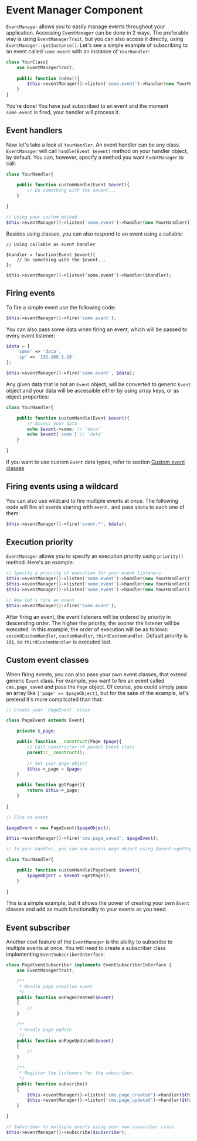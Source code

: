 Event Manager Component
===============

`EventManager` allows you to easily manage events throughout your application.
Accessing `EventManager` can be done in 2 ways. The preferable way is using `EventManagerTrait`, but you can also access it directly, using `EventManager::getInstance()`. Let's see a simple example of subscribing to an event called `some.event` with an instance of `YourHandler`:

```php
class YourClass{
    use EventManagerTrait;
    
    public function index(){
        $this->eventManager()->listen('some.event')->handler(new YourHandler());
    }
}

```
You're done! You have just subscribed to an event and the moment `some.event` is fired, your handler will process it.

## Event handlers

Now let's take a look at `YourHandler`. An event handler can be any class. `EventManager` will call `handle(Event $event)` method on your handler object, by default. You can, however, specify a method you want `EventManager` to call:

```php
class YourHandler{

    public function customHandle(Event $event){
        // Do something with the $event...
    }
    
}

// Using your custom method
$this->eventManager()->listen('some.event')->handler(new YourHandler())->method('customHandle');
```

Besides using classes, you can also respond to an event using a callable:

```
// Using callable as event handler

$handler = function(Event $event){
    // Do something with the $event...
};

$this->eventManager()->listen('some.event')->handler($handler);
```

## Firing events
To fire a simple event use the following code:

```php
$this->eventManager()->fire('some.event');
```
You can also pass some data when firing an event, which will be passed to every event listener:

```php
$data = [
    'some' => 'data',
    'ip' => '192.168.1.10'
];

$this->eventManager()->fire('some.event', $data);
```

Any given data that is not an `Event` object, will be converted to generic `Event` object and your data will be accessible either by using array keys, or as object properties:

```php
class YourHandler{

    public function customHandle(Event $event){
        // Access your data 
        echo $event->some; // 'data'
        echo $event['some'] // 'data'
    }
    
}
```

If you want to use custom `Event` data types, refer to section [Custom event classes](#custom-events)

## Firing events using a wildcard
You can also use wildcard to fire multiple events at once. The following code will fire all events starting with `event.` and pass `$data` to each one of them:
```php
$this->eventManager()->fire('event.*', $data);
```

## Execution priority
`EventManager` allows you to specify an execution priority using `priority()` method. Here's an example:

```php
// Specify a priority of execution for your event listeners
$this->eventManager()->listen('some.event')->handler(new YourHandler())->method('customHandler')->priority(250);
$this->eventManager()->listen('some.event')->handler(new YourHandler())->method('secondCustomHandler')->priority(400);
$this->eventManager()->listen('some.event')->handler(new YourHandler())->method('thirdCustomHandler');

// Now let's fire an event
$this->eventManager()->fire('some.event');
```

After firing an event, the event listeners will be ordered by priority in descending order. The higher the priority, the sooner the listener will be executed. In this example, the order of execution will be as follows: `secondCustomHandler`, `customHandler`, `thirdCustomHandler`. Default priority is `101`, so `thirdCustomHandler` is executed last.

## <a id="custom-events"></a>Custom event classes

When firing events, you can also pass your own event classes, that extend generic `Event` class. For example, you want to fire an event called `cms.page_saved` and pass the `Page` object. Of course, you could simply pass an array like `['page' => $pageObject]`, but for the sake of the example, let's pretend it's more complicated than that:

```php
// Create your `PageEvent` class

class PageEvent extends Event{

    private $_page;

    public function __construct(Page $page){
        // Call constructor of parent Event class
        parent::__construct();
        
        // Set your page object
        $this->_page = $page;
    }

    public function getPage(){
        return $this->_page;
    }
    
}

// Fire an event

$pageEvent = new PageEvent($pageObject);

$this->eventManager()->fire('cms.page_saved', $pageEvent);

// In your handler, you can now access page object using $event->getPage()

class YourHandler{

    public function customHandle(PageEvent $event){
        $pageObject = $event->getPage();
    }
    
}

```

This is a simple example, but it shows the power of creating your own `Event` classes and add as much functionality to your events as you need.

## Event subscriber

Another cool feature of the `EventManager` is the ability to subscribe to multiple events at once. You will need to create a subscriber class implementing `EventSubscriberInterface`:

```php
class PageEventSubscriber implements EventSubscriberInterface {
    use EventManagerTrait;

    /**
     * Handle page creation event
     */
    public function onPageCreated($event)
    {
        //
    }

    /**
     * Handle page update
     */
    public function onPageUpdated($event)
    {
        //
    }

    /**
     * Register the listeners for the subscriber.
     */
    public function subscribe()
    {
        $this->eventManager()->listen('cms.page_created')->handler($this)->method('onPageCreated');
        $this->eventManager()->listen('cms.page_updated')->handler($this)->method('onPageUpdated');
    }

}

// Subscriber to multiple events using your new subscriber class
$this->eventManager()->subscribe($subscriber);
```

